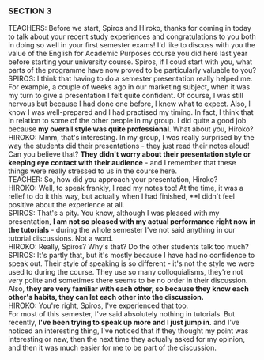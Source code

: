 ### SECTION 3  
TEACHERS: Before we start, Spiros and Hiroko, thanks for coming in today to talk about your recent study experiences and congratulations to you both in doing so well in your first semester exams! I'd like to discuss with you the value of the English for Academic Purposes course you did here last year before starting your university course. Spiros, if I coud start with you, what parts of the programme have now proved to be particularly valuable to you?  
SPIROS: I think that having to do a semester presentation really helped me. For example, a couple of weeks ago in our marketing subject, when it was my turn to give a presentation I felt quite confident. Of course, I was still nervous but because I had done one before, I knew what to expect. Also, I know I was well-prepared and I had practised my timing. In fact, I think that in relation to some of the other people in my group. I did quite a good job because **my overall style was quite professional**. What about you, Hiroko?  
HIROKO: Mmm, that's interesting. In my group, I was really surprised by the way the students did their presentations - they just read their notes aloud! Can you believe that? **They didn't worry about their presentation style or keeping eye contact with their audience** - and I remember that these things were really stressed to us in the course here.  
TEACHER: So, how did you approach your presentation, Hiroko?  
HIROKO: Well, to speak frankly, I read my notes too! At the time, it was a relief to do it this way, but actually when I had finished, **I didn't feel positive about the experience at all.  
SPIROS: That's a pity. You know, although I was pleased with my presentation, **I am not so pleased with my actual performance right now in the tutorials** - during the whole semester I've not said anything in our tutorial discussions. Not a word.  
HIROKO: Really, Spiros? Why's that? Do the other students talk too much?  
SPIROS: It's partly that, but it's mostly because I have had no confidence to speak out. Their style of speaking is so different - it's not the style we were used to during the course. They use so many colloquialisms, they're not very polite and sometimes there seems to be no order in their discussion. Also, **they are very familiar with each other, so because they know each other's habits, they can let each other into the discussion.**  
HIROKO: You're right, Spiros, I've experienced that too.  
For most of this semester, I've said absolutely nothing in tutorials. But recently, **I've been trying to speak up more and I just jump in.** and I've noticed an interesting thing, I've noticed that if they thought my point was interesting or new, then the next time they actually asked for my opinion, and then it was much easier for me to be part of the discussion.

